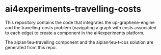 # ai4experiments-travelling-costs
This repository contains the code that integrates the up-graphene-engine and the travelling-costs problem (navigating a graph with costs associated to each edge) to create a component in the ai4experiments platform.

The aiplan4eu-travelling component and the aiplan4eu-t-cos solution are generated from this repo.

